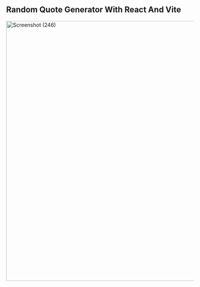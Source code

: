 ## Random Quote Generator With React And Vite
<img src="https://github.com/razannael/Advice-App/assets/127951072/f237e2f4-05e8-4103-929b-5cb160ccac44" alt="Screenshot (246)" width="700">


